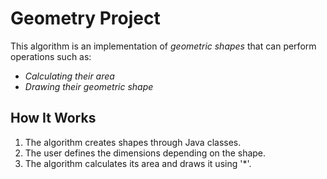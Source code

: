 # Geometry Project

This algorithm is an implementation of *geometric shapes* that can perform operations such as:
- *Calculating their area*
- *Drawing their geometric shape*

## How It Works

1. The algorithm creates shapes through Java classes.
2. The user defines the dimensions depending on the shape.
3. The algorithm calculates its area and draws it using '*'.
